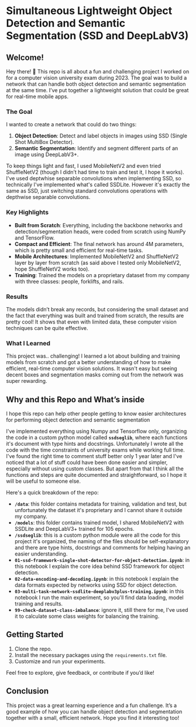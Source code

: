 # Simultaneous Lightweight Object Detection and Semantic Segmentation (SSD and DeepLabV3)

## Welcome!

Hey there! 🎉 This repo is all about a fun and challenging project I worked on for a computer vision university exam during 2023. The goal was to build a network that can handle both object detection and semantic segmentation at the same time. I’ve put together a lightweight solution that could be great for real-time mobile apps.

### The Goal

I wanted to create a network that could do two things:
1. **Object Detection**: Detect and label objects in images using SSD (Single Shot MultiBox Detector).
2. **Semantic Segmentation**: Identify and segment different parts of an image using DeepLabV3+.

To keep things light and fast, I used MobileNetV2 and even tried ShuffleNetV2 (though I didn’t had time to train and test it, I hope it works). I've used deptwhise separable convolutions when implementing SSD, so technically I've implemented what's called SSDLite. However it's exactly the same as SSD, just switching standard convolutions operations with depthwise separable convolutions.

### Key Highlights

- **Built from Scratch**: Everything, including the backbone networks and detection/segmentation heads, were coded from scratch using NumPy and TensorFlow.
- **Compact and Efficient**: The final network has around 4M parameters, which is pretty small and efficient for real-time tasks.
- **Mobile Architectures**: Implemented MobileNetV2 and ShuffleNetV2 layer by layer from scratch (as said above I tested only MobileNetV2, hope ShuffleNetV2 works too).
- **Training**: Trained the models on a proprietary dataset from my company with three classes: people, forklifts, and rails.

### Results

The models didn’t break any records, but considering the small dataset and the fact that everything was built and trained from scratch, the results are pretty cool! It shows that even with limited data, these computer vision techniques can be quite effective.

### What I Learned

This project was.. challenging! I learned a lot about building and training models from scratch and got a better understanding of how to make efficient, real-time computer vision solutions. It wasn't easy but seeing decent boxes and segmentation masks coming out from the network was super rewarding.

## Why and this Repo and What’s inside

I hope this repo can help other people getting to know easier architectures for performing object detection and semantic segmentation

I've implemented everything using Numpy and Tensorflow only, organizing the code in a custom python model called **`ssdseglib`**, where each functions it's document with type hints and docstrings. Unfortunately I wrote all the code with the time constraints of university exams while working full time. I've found the right time to comment stuff better only 1 year later and I've noticed that a lot of stuff could have been done easier and simpler, especially without using custom classes. But apart from that I think all the functions and steps are quite documented and straightforward, so I hope it will be useful to someone else.

Here's a quick breakdown of the repo: 

- **`/data`**: this folder contains metadata for training, validation and test, but unfortunately the dataset it's proprietary and I cannot share it outside my company.
- **`/models`**: this folder contains trained model, I shared MobileNetV2 with SSDLite and DeepLabV3+ trained for 105 epochs.
- **`/ssdseglib`**: this is a custom python module were all the code for this project it's organized, the naming of the files should be self-explanatory and there are type hints, docstrings and comments for helping having an easier understanding.
- **`01-ssd-framework-single-shot-detector-for-object-detection.ipynb`**: in this notebook I explain the core idea behind SSD framework for object detection.
- **`02-data-encoding-and-decoding.ipynb`**: in this notebook I explain the data formats expected by networks using SSD for object detection.
- **`03-multi-task-network-ssdlite-deeplabv3plus-training.ipynb`**: in this notebook I run the main experiment, so you'll find data loading, model training and results.
- **`99-check-dataset-class-imbalance`**: ignore it, still there for me, I've used it to calculate some class weights for balancing the training.

## Getting Started

1. Clone the repo.
2. Install the necessary packages using the `requirements.txt` file.
3. Customize and run your experiments.

Feel free to explore, give feedback, or contribute if you’d like!

## Conclusion

This project was a great learning experience and a fun challenge. It’s a good example of how you can handle object detection and segmentation together with a small, efficient network. Hope you find it interesting too!
